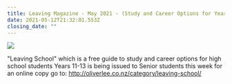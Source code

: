 ```yaml
---
title: Leaving Magazine - May 2021 - (Study and Career Options for Year 11 - 13)
date: 2021-05-12T21:32:01.553Z
closing_date: ""
---
```

![](https://res.cloudinary.com/whanganuihigh/image/upload/v1620856090/Careers%20and%20Vocational/Leaving_School_Magazine_-_May_2021.jpg)

"Leaving School" which is a free guide to study and career options for high school students Years 11-13 is being issued to Senior students this week for an online copy go to: <http://oliverlee.co.nz/category/leaving-school/>